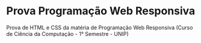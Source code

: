 # Prova Programação Web Responsiva
 Prova de HTML e CSS da matéria de Programação Web Responsiva (Curso de Ciência da Computação  - 1° Semestre - UNIP)
